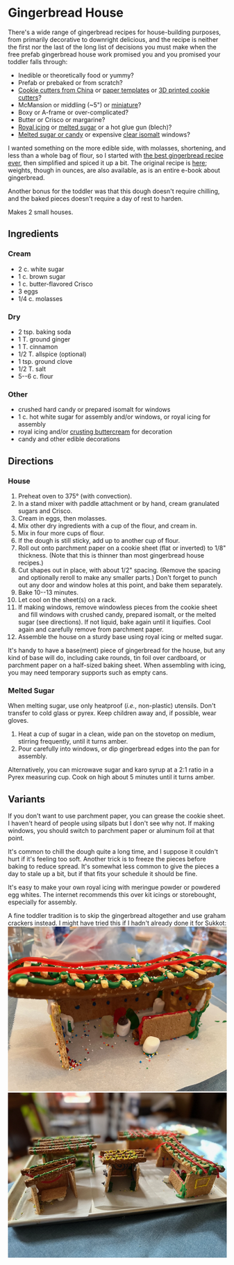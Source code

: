[KitchenAid]: ../indices/kitchenAid.html
[photographed]: ../indices/photographed.html

# Gingerbread House

There's a wide range of gingerbread recipes for house-building purposes, from primarily decorative to downright delicious, and the recipe is neither the first nor the last of the long list of decisions you must make when the free prefab gingerbread house work promised you and you promised your toddler falls through:

* Inedible or theoretically food or yummy?
* Prefab or prebaked or from scratch?
* [Cookie cutters from China](https://www.michaels.com/product/gingerbread-house-cookie-cutter-set-by-celebrate-it-10724090) or [paper templates](https://sallysbakingaddiction.com/wp-content/uploads/2018/12/Sallys-Baking-Recipes-Gingerbread-House-Template.pdf) or [3D printed cookie cutters](https://www.thingiverse.com/thing:5964496)?
* McMansion or middling (~5") or [miniature](https://www.amazon.com/Christmas-Stainless-Chocolate-Biscuit-Decorating/dp/B0779FF1R1?tag=mcdema-20)?
* Boxy or A-frame or over-complicated?
* Butter or Crisco or margarine? 
* [Royal icing](https://sallysbakingaddiction.com/royal-icing/) or [melted sugar](https://www.instagram.com/reel/C0rNjZbOVbz/) or a hot glue gun (blech)? 
* [Melted sugar or candy](https://www.allmomdoes.com/blog/3-ways-to-make-gingerbread-house-windows-no-candy-thermometer-required/) or expensive [clear isomalt](https://sugargeekshow.com/recipe/isomalt-recipe/) windows?

I wanted something on the more edible side, with molasses, shortening, and less than a whole bag of flour, so I started with [the best gingerbread recipe ever](https://tikkido.com/blog/BEST-gingerbread-house-recipe-free-printable-templates), then simplified and spiced it up a bit.  The original recipe is [here](https://tikkido.com/sites/default/files/PDF-gingerbread-house-recipe.pdf); weights, though in ounces, are also available, as is an entire e-book about gingerbread.

Another bonus for the toddler was that this dough doesn't require chilling, and the baked pieces doesn't require a day of rest to harden.

Makes 2 small houses.

## Ingredients

### Cream

* 2 c. white sugar
* 1 c. brown sugar
* 1 c. butter-flavored Crisco
* 3 eggs
* 1/4 c. molasses

### Dry

* 2 tsp. baking soda
* 1 T. ground ginger
* 1 T. cinnamon
* 1/2 T. allspice (optional)
* 1 tsp. ground clove
* 1/2 T. salt
* 5--6 c. flour

### Other

* crushed hard candy or prepared isomalt for windows
* 1 c. hot white sugar for assembly and/or windows, or royal icing for assembly
* royal icing and/or [crusting buttercream](https://sallysbakingaddiction.com/gingerbread-house/#tasty-recipes-66571) for decoration
* candy and other edible decorations

## Directions

### House

1. Preheat oven to 375° (with convection).
2. In a stand mixer with paddle attachment or by hand, cream granulated sugars and Crisco.
3. Cream in eggs, then molasses.
4. Mix other dry ingredients with a cup of the flour, and cream in. 
5. Mix in four more cups of flour.
6. If the dough is still sticky, add up to another cup of flour.
7. Roll out onto parchment paper on a cookie sheet (flat or inverted) to 1/8" thickness.  (Note that this is thinner than most gingerbread house recipes.)
8. Cut shapes out in place, with about 1/2" spacing.  (Remove the spacing and optionally reroll to make any smaller parts.)  Don't forget to punch out any door and window holes at this point, and bake them separately.
9. Bake 10--13 minutes.
10. Let cool on the sheet(s) on a rack.
11. If making windows, remove windowless pieces from the cookie sheet and fill windows with crushed candy, prepared isomalt, or the melted sugar (see directions).  If not liquid, bake again until it liquifies.  Cool again and carefully remove from parchment paper.
12. Assemble the house on a sturdy base using royal icing or melted sugar.

It's handy to have a base(ment) piece of gingerbread for the house, but any kind of base will do, including cake rounds, tin foil over cardboard, or parchment paper on a half-sized baking sheet.  When assembling with icing, you may need temporary supports such as empty cans.

### Melted Sugar

When melting sugar, use only heatproof (*i.e.*, non-plastic) utensils.  Don't transfer to cold glass or pyrex.  Keep children away and, if possible, wear gloves.

1. Heat a cup of sugar in a clean, wide pan on the stovetop on medium, stirring frequently, until it turns amber.  
2. Pour carefully into windows, or dip gingerbread edges into the pan for assembly.

Alternatively, you can microwave sugar and karo syrup at a 2:1 ratio in a Pyrex measuring cup.  Cook on high about 5 minutes until it turns amber.

## Variants

If you don't want to use parchment paper, you can grease the cookie sheet.  I haven't heard of people using silpats but I don't see why not.  If making windows, you should switch to parchment paper or aluminum foil at that point.

It's common to chill the dough quite a long time, and I suppose it couldn't hurt if it's feeling too soft.  Another trick is to freeze the pieces before baking to reduce spread.  It's somewhat less common to give the pieces a day to stale up a bit, but if that fits your schedule it should be fine.

It's easy to make your own royal icing with meringue powder or powdered egg whites.  The internet recommends this over kit icings or storebought, especially for assembly.

A fine toddler tradition is to skip the gingerbread altogether and use graham crackers instead.  I might have tried this if I hadn't already done it for Sukkot:  ![graham cracker sukkah](../images/sukkot1.png)   ![graham cracker sukkot](../images/sukkot3.png) 
